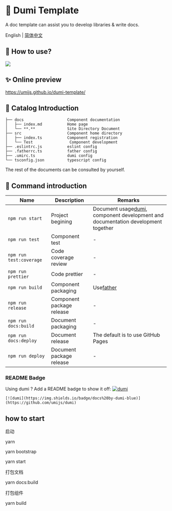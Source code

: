 # 🌟 Dumi Template

A doc template can assist you to develop libraries & write docs.

English | [简体中文](./README.zh-CN.md)

## 🚀 How to use?

![](https://gw.alipayobjects.com/zos/bmw-prod/91791904-cdde-4408-959d-72fd0c9049b1/kj80x6lv_w1918_h352.png)

## ✨ Online preview

https://umijs.github.io/dumi-template/

## 📒 Catalog Introduction

```
├── docs                   Component documentation
│   ├── index.md           Home page
│   └── **.**              Site Directory Document
├── src                    Component home directory
│   ├── index.ts           Component registration
│   └── Test                Component development
├── .eslintrc.js           eslint config
├── .fatherrc.ts           father config
├── .umirc.ts              dumi config
└── tsconfig.json          typescript config
```

The rest of the documents can be consulted by yourself.

## 🤖 Command introduction

| Name                    | Description               | Remarks                                                                                                           |
| ----------------------- | ------------------------- | ----------------------------------------------------------------------------------------------------------------- |
| `npm run start`         | Project begining          | Document usage[dumi](https://github.com/umijs/dumi), component development and documentation development together |
| `npm run test`          | Component test            | -                                                                                                                 |
| `npm run test:coverage` | Code coverage review      | -                                                                                                                 |
| `npm run prettier`      | Code prettier             | -                                                                                                                 |
| `npm run build`         | Component packaging       | Use[father](https://github.com/umijs/father)                                                                      |
| `npm run release`       | Component package release | -                                                                                                                 |
| `npm run docs:build`    | Document packaging        | -                                                                                                                 |
| `npm run docs:deploy`   | Document release          | The default is to use GitHub Pages                                                                                |
| `npm run deploy`        | Document package release  | -                                                                                                                 |

### README Badge

Using dumi ? Add a README badge to show it off: [![dumi](https://img.shields.io/badge/docs%20by-dumi-blue)](https://github.com/umijs/dumi)

```
[![dumi](https://img.shields.io/badge/docs%20by-dumi-blue)](https://github.com/umijs/dumi)
```

## how to start

启动

yarn

yarn bootstrap

yarn start

打包文档

yarn docs:build

打包组件

yarn build
